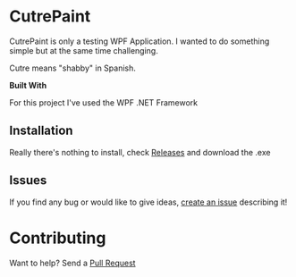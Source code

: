 # CutrePaint

CutrePaint is only a testing WPF Application. I wanted to do something simple but at the same time challenging.

Cutre means "shabby" in Spanish.

__Built With__

For this project I've used the WPF .NET Framework

## Installation

Really there's nothing to install, check [Releases](https://github.com/ragnar21t/CutrePaint/releases) and download the .exe

## Issues

If you find any bug or would like to give ideas, [create an issue](https://github.com/ragnar21t/CutrePaint/issues) describing it!

# Contributing

Want to help? Send a [Pull Request](https://github.com/ragnar21t/CutrePaint/pulls)
